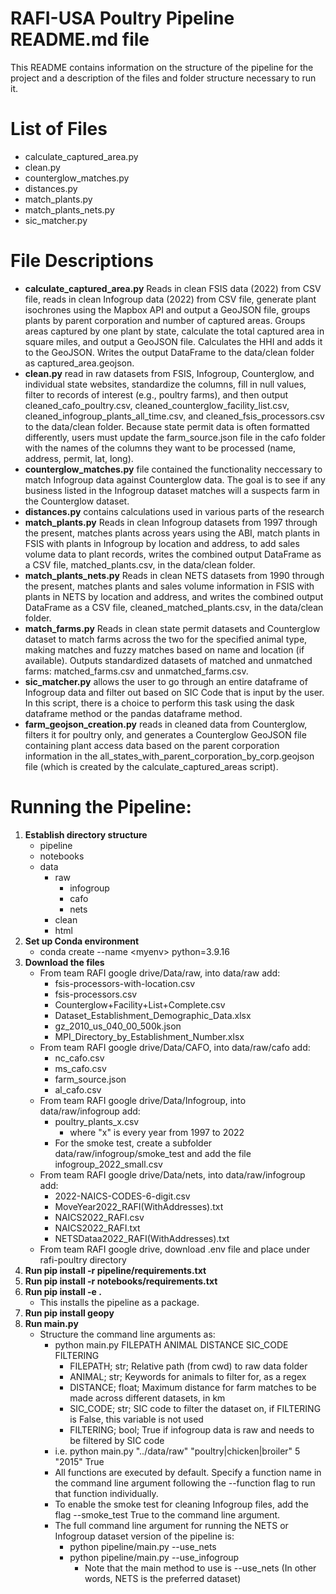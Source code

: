 # RAFI-USA Poultry Pipeline README.md file

This README contains information on the structure of the pipeline for the project and a description of the files and folder structure necessary to run it.

# List of Files

- calculate_captured_area.py
- clean.py
- counterglow_matches.py
- distances.py
- match_plants.py
- match_plants_nets.py
- sic_matcher.py

# File Descriptions

- **calculate_captured_area.py** Reads in clean FSIS data (2022) from CSV file, reads in clean Infogroup data (2022) from CSV file, generate plant isochrones using the Mapbox API and output a GeoJSON file, groups plants by parent corporation and number of captured areas. Groups areas captured by one plant by state, calculate the total captured area in square miles, and output a GeoJSON file. Calculates the HHI and adds it to the GeoJSON. Writes the output DataFrame to the data/clean folder as captured_area.geojson.
- **clean.py** read in raw datasets from FSIS, Infogroup, Counterglow, and individual state websites, standardize the columns, fill in null values, filter to records of interest (e.g., poultry farms), and then output cleaned_cafo_poultry.csv, cleaned_counterglow_facility_list.csv, cleaned_infogroup_plants_all_time.csv, and cleaned_fsis_processors.csv to the data/clean folder. Because state permit data is often formatted differently, users must update the farm_source.json file in the cafo folder with the names of the columns they want to be processed (name, address, permit, lat, long).
- **counterglow_matches.py** file contained the functionality neccessary to match Infogroup data against Counterglow data. The goal is to see if any business listed in the Infogroup dataset matches will a suspects farm in the Counterglow dataset.
- **distances.py** contains calculations used in various parts of the research
- **match_plants.py** Reads in clean Infogroup datasets from 1997 through the present, matches plants across years using the ABI, match plants in FSIS with plants in Infogroup by location and address, to add sales volume data to plant records, writes the combined output DataFrame as a CSV file, matched_plants.csv, in the data/clean folder.
- **match_plants_nets.py** Reads in clean NETS datasets from 1990 through the present, matches plants and sales volume information in FSIS with plants in NETS by location and address, and writes the combined output DataFrame as a CSV file, cleaned_matched_plants.csv, in the data/clean folder.
- **match_farms.py** Reads in clean state permit datasets and Counterglow dataset to match farms across the two for the specified animal type, making matches and fuzzy matches based on name and location (if available). Outputs standardized datasets of matched and unmatched farms: matched_farms.csv and unmatched_farms.csv.
- **sic_matcher.py** allows the user to go through an entire dataframe of Infogroup data and filter out based on SIC Code that is input by the user. In this script, there is a choice to perform this task using the dask dataframe method or the pandas dataframe method.
- **farm_geojson_creation.py** reads in cleaned data from Counterglow, filters it for poultry only, and generates a Counterglow GeoJSON file containing plant access data based on the parent corporation information in the all_states_with_parent_corporation_by_corp.geojson file (which is created by the calculate_captured_areas script).

# Running the Pipeline:

1. **Establish directory structure**
   - pipeline
   - notebooks
   - data
     - raw
       - infogroup
       - cafo
       - nets
     - clean
     - html
2. **Set up Conda environment**
   - conda create --name \<myenv\> python=3.9.16
3. **Download the files**
   - From team RAFI google drive/Data/raw, into data/raw add:
     - fsis-processors-with-location.csv
     - fsis-processors.csv
     - Counterglow+Facility+List+Complete.csv
     - Dataset_Establishment_Demographic_Data.xlsx
     - gz_2010_us_040_00_500k.json
     - MPI_Directory_by_Establishment_Number.xlsx
   - From team RAFI google drive/Data/CAFO, into data/raw/cafo add:
     - nc_cafo.csv
     - ms_cafo.csv
     - farm_source.json
     - al_cafo.csv
   - From team RAFI google drive/Data/Infogroup, into data/raw/infogroup add:
     - poultry_plants_x.csv
       - where "x" is every year from 1997 to 2022
     - For the smoke test, create a subfolder data/raw/infogroup/smoke_test and add the file infogroup_2022_small.csv
   - From team RAFI google drive/Data/nets, into data/raw/infogroup add:
     - 2022-NAICS-CODES-6-digit.csv
     - MoveYear2022_RAFI(WithAddresses).txt
     - NAICS2022_RAFI.csv
     - NAICS2022_RAFI.txt
     - NETSDataa2022_RAFI(WithAddresses).txt
   - From team RAFI google drive, download .env file and place under rafi-poultry directory
4. **Run pip install -r pipeline/requirements.txt**
5. **Run pip install -r notebooks/requirements.txt**
6. **Run pip install -e .**
   - This installs the pipeline as a package.
7. **Run pip install geopy**
8. **Run main.py**
   - Structure the command line arguments as:
     - python main.py FILEPATH ANIMAL DISTANCE SIC_CODE FILTERING
       - FILEPATH; str; Relative path (from cwd) to raw data folder
       - ANIMAL; str; Keywords for animals to filter for, as a regex
       - DISTANCE; float; Maximum distance for farm matches to be made across different datasets, in km
       - SIC_CODE; str; SIC code to filter the dataset on, if FILTERING is False, this variable is not used
       - FILTERING; bool; True if infogroup data is raw and needs to be filtered by SIC code
     - i.e. python main.py "../data/raw" "poultry|chicken|broiler" 5 "2015" True
     - All functions are executed by default. Specify a function name in the command line argument following the --function flag to run that function individually.
     - To enable the smoke test for cleaning Infogroup files, add the flag --smoke_test True to the command line argument.
     - The full command line argument for running the NETS or Infogroup dataset version of the pipeline is:
        - python pipeline/main.py --use_nets
        - python pipeline/main.py --use_infogroup
          - Note that the main method to use is --use_nets (In other words, NETS is the preferred dataset)
